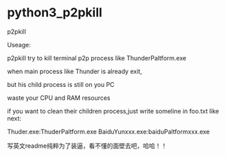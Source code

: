 # python3_p2pkill

p2pkill

Useage:
 
 p2pkill try to kill terminal p2p process like ThunderPaltform.exe
 
 when main process like Thunder is already exit,
 
 but his child process is still on you PC
 
 waste your CPU and RAM resources

 if you want to clean their children process,just write someline in foo.txt like next:

 Thuder.exe:ThuderPaltform.exe
 BaiduYunxxx.exe:baiduPaltformxxx.exe

写英文readme纯粹为了装逼，看不懂的面壁去吧，哈哈！！
